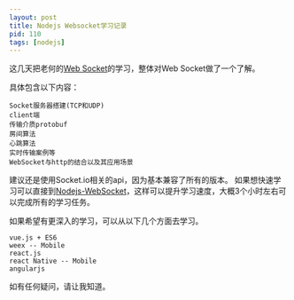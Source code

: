 ```yaml
---
layout: post
title: Nodejs Websocket学习记录
pid: 110
tags: [nodejs]
---
```


这几天把老何的[Web Socket](http://study.163.com/course/courseMain.htm?courseId=1003413009)的学习，整体对Web Socket做了一个了解。

具体包含以下内容：

	Socket服务器搭建(TCP和UDP)
	client端
	传输介质protobuf
	房间算法
	心跳算法
	实时传输案例等
	WebSocket与http的结合以及其应用场景


建议还是使用Socket.io相关的api，因为基本兼容了所有的版本。
如果想快速学习可以直接到[Nodejs-WebSocket](https://github.com/baoguoding/nodejs-websocket)，这样可以提升学习速度，大概3个小时左右可以完成所有的学习任务。

如果希望有更深入的学习，可以从以下几个方面去学习。

	vue.js + ES6
	weex -- Mobile
	react.js 
	react Native -- Mobile
	angularjs

如有任何疑问，请让我知道。
